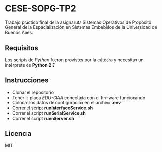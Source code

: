 # CESE-SOPG-TP2
Trabajo práctico final de la asignaruta Sistemas Operativos de Propósito General de la Espacialización en Sistemas Embebidos de la Universidad de Buenos Aires.

## Requisitos
Los scripts de *Python* fueron provistos por la cátedra y necesitan un intérprete de **Python 2.7**

## Instrucciones
* Clonar el repositorio
* Tener la placa *EDU-CIAA* conectada con el firmware funcionando
* Colocar los datos de configuración en el archivo **.env**
* Correr el script **runInterfaceService.sh**
* Correr el script **runSerialService.sh**
* Correr el script **ruenServer.sh**

## Licencia
MIT